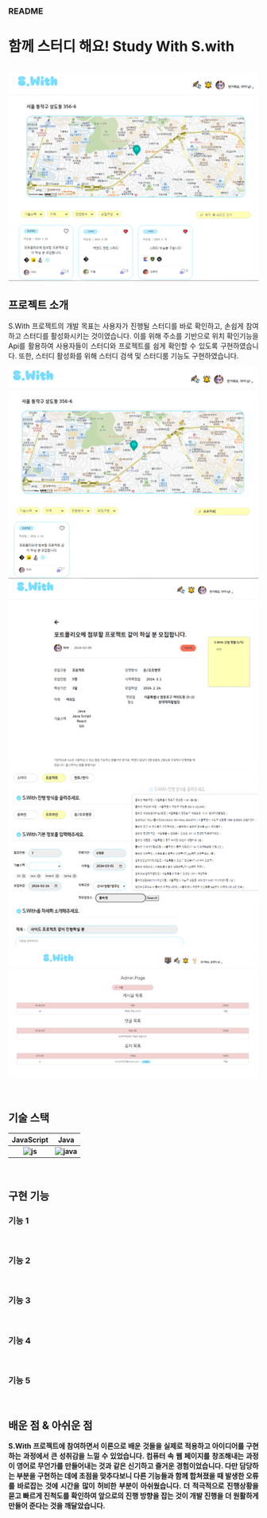 ### README

# 함께 스터디 해요! Study With S.with

<p align="center">
  <br>
  <img src="./img/main after login.PNG">
  <br>
</p>

## 프로젝트 소개

<p align="justify">
 S.With 프로젝트의 개발 목표는 사용자가 진행될 스터디를 바로 확인하고, 손쉽게 참여하고 스터디를 활성화시키는 것이였습니다. 이를 위해 주소를 기반으로 위치 확인기능을 Api를 활용하여 사용자들이 스터디와 프로젝트를 쉽게 확인할 수 있도록 구현하였습니다. 또한, 스터디 활성화를 위해 스터디 검색 및 스터디룸 기능도 구현하였습니다.
</p>

<p align="center">
<strong><img src="./img/main search.PNG"</strong>
<strong><img src="./img/study detail.PNG"</strong>
<strong><img src="./img/create full.PNG"</strong>
<strong><img src="./img/admin page.PNG"</strong>
</p>

<br>

## 기술 스택

| JavaScript |  Java   |
| :--------: | :-----: |
|   ![js]    | ![java] |

<br>

## 구현 기능

### 기능 1

<img src=""><br>

### 기능 2

<img src=""><br>

### 기능 3

<img src=""><br>

### 기능 4

<img src=""><br>

### 기능 5

<img src=""><br>

## 배운 점 & 아쉬운 점

<p align="justify">
 S.With 프로젝트에 참여하면서 이론으로 배운 것들을 실제로 적용하고 아이디어를 구현하는 과정에서 큰 성취감을 느낄 수 있었습니다. 컴퓨터 속 웹 페이지를 창조해내는 과정이 영어로 무언가를 만들어내는 것과 같은 신기하고 즐거운 경험이었습니다.
 다만 담당하는 부분을 구현하는 데에 초점을 맞추다보니 다른 기능들과 함께 합쳐졌을 때 발생한 오류를 바로잡는 것에 시간을 많이 허비한 부분이 아쉬웠습니다. 더 적극적으로 진행상황을 묻고 빠르게 진척도를 확인하여 앞으로의 진행 방향을 잡는 것이 개발 진행을 더 원활하게 만들어 준다는 것을 깨달았습니다.
</p>

<br>

<!-- Stack Icon Refernces -->

[js]: ./readme-static/img/javascript.svg
[java]: ./readme-static/img/java.svg
